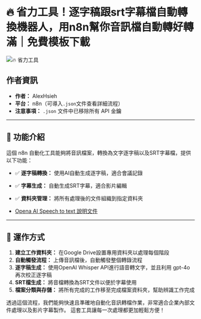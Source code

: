 # 🔥 省力工具！逐字稿跟srt字幕檔自動轉換機器人，用n8n幫你音訊檔自動轉好轉滿｜免費模板下載

![🔥 省力工具](https://github.com/qwedsazxc78/ai-automation-n8n/blob/main/n8n/2-auto-translate-subtitle-automation/cover.png?raw=true)

## 作者資訊

* **作者：** AlexHsieh
* **平台：** n8n（可導入`.json`文件查看詳細流程）
* **注意事項：** `.json` 文件中已移除所有 API 金鑰

---

## 📌 功能介紹

這個 n8n 自動化工具能夠將音訊檔案，轉換為文字逐字稿以及SRT字幕檔，提供以下功能：

* ✅ **逐字稿轉換：** 使用AI自動生成逐字稿，適合會議記錄
* ✅ **字幕生成：** 自動生成SRT字幕，適合影片編輯
* ✅ **資料夾管理：** 將所有處理後的文件組織到指定資料夾

* [Opena AI Speech to text 說明文件](https://platform.openai.com/docs/guides/speech-to-text)

---

## 🔧 運作方式

1. **建立工作資料夾：** 在Google Drive設置專用資料夾以處理每個階段
2. **自動觸發流程：** 上傳音訊檔後，自動觸發整個轉錄流程
3. **逐字稿生成：** 使用OpenAI Whisper API進行語音轉文字，並且利用 gpt-4o 再次校正逐字稿
4. **SRT檔生成：** 將音檔轉換為SRT文件以便於字幕使用
5. **檔案分類與存儲：** 將所有完成的工作移至完成檔案資料夾，幫助辨識工作完成

透過這個流程，我們能夠快速且準確地自動化音訊轉檔作業，非常適合企業內部文件處理以及影片字幕製作。
這套工具讓每一次處理都更加輕鬆方便！
